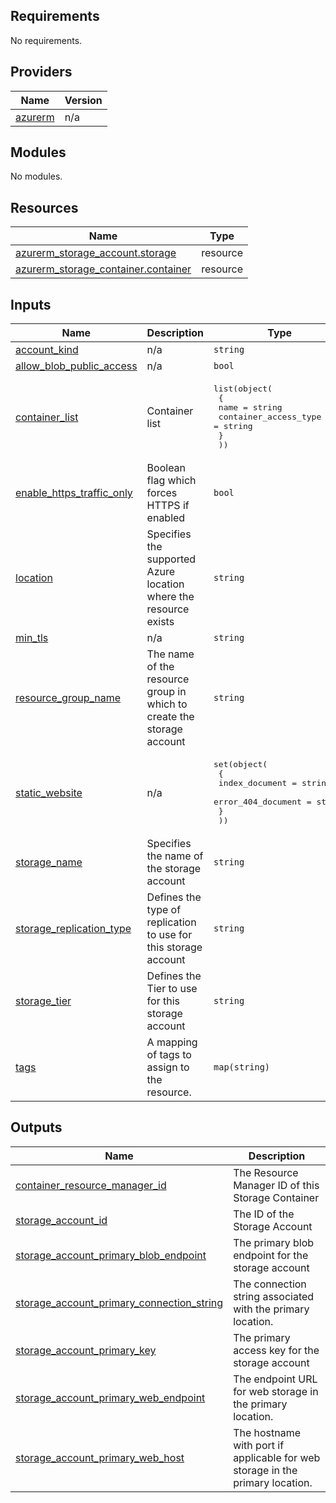 ## Requirements

No requirements.

## Providers

| Name | Version |
|------|---------|
| <a name="provider_azurerm"></a> [azurerm](#provider\_azurerm) | n/a |

## Modules

No modules.

## Resources

| Name | Type |
|------|------|
| [azurerm_storage_account.storage](https://registry.terraform.io/providers/hashicorp/azurerm/latest/docs/resources/storage_account) | resource |
| [azurerm_storage_container.container](https://registry.terraform.io/providers/hashicorp/azurerm/latest/docs/resources/storage_container) | resource |

## Inputs

| Name | Description | Type | Default | Required |
|------|-------------|------|---------|:--------:|
| <a name="input_account_kind"></a> [account\_kind](#input\_account\_kind) | n/a | `string` | `"StorageV2"` | no |
| <a name="input_allow_blob_public_access"></a> [allow\_blob\_public\_access](#input\_allow\_blob\_public\_access) | n/a | `bool` | `false` | no |
| <a name="input_container_list"></a> [container\_list](#input\_container\_list) | Container list | <pre>list(object(<br>    {<br>      name                  = string<br>      container_access_type = string<br>    }<br>  ))</pre> | n/a | yes |
| <a name="input_enable_https_traffic_only"></a> [enable\_https\_traffic\_only](#input\_enable\_https\_traffic\_only) | Boolean flag which forces HTTPS if enabled | `bool` | `true` | no |
| <a name="input_location"></a> [location](#input\_location) | Specifies the supported Azure location where the resource exists | `string` | n/a | yes |
| <a name="input_min_tls"></a> [min\_tls](#input\_min\_tls) | n/a | `string` | `"TLS1_2"` | no |
| <a name="input_resource_group_name"></a> [resource\_group\_name](#input\_resource\_group\_name) | The name of the resource group in which to create the storage account | `string` | n/a | yes |
| <a name="input_static_website"></a> [static\_website](#input\_static\_website) | n/a | <pre>set(object(<br>    {<br>      index_document     = string<br>      error_404_document = string<br>    }<br>  ))</pre> | `[]` | no |
| <a name="input_storage_name"></a> [storage\_name](#input\_storage\_name) | Specifies the name of the storage account | `string` | n/a | yes |
| <a name="input_storage_replication_type"></a> [storage\_replication\_type](#input\_storage\_replication\_type) | Defines the type of replication to use for this storage account | `string` | n/a | yes |
| <a name="input_storage_tier"></a> [storage\_tier](#input\_storage\_tier) | Defines the Tier to use for this storage account | `string` | n/a | yes |
| <a name="input_tags"></a> [tags](#input\_tags) | A mapping of tags to assign to the resource. | `map(string)` | n/a | yes |

## Outputs

| Name | Description |
|------|-------------|
| <a name="output_container_resource_manager_id"></a> [container\_resource\_manager\_id](#output\_container\_resource\_manager\_id) | The Resource Manager ID of this Storage Container |
| <a name="output_storage_account_id"></a> [storage\_account\_id](#output\_storage\_account\_id) | The ID of the Storage Account |
| <a name="output_storage_account_primary_blob_endpoint"></a> [storage\_account\_primary\_blob\_endpoint](#output\_storage\_account\_primary\_blob\_endpoint) | The primary blob endpoint for the storage account |
| <a name="output_storage_account_primary_connection_string"></a> [storage\_account\_primary\_connection\_string](#output\_storage\_account\_primary\_connection\_string) | The connection string associated with the primary location. |
| <a name="output_storage_account_primary_key"></a> [storage\_account\_primary\_key](#output\_storage\_account\_primary\_key) | The primary access key for the storage account |
| <a name="output_storage_account_primary_web_endpoint"></a> [storage\_account\_primary\_web\_endpoint](#output\_storage\_account\_primary\_web\_endpoint) | The endpoint URL for web storage in the primary location. |
| <a name="output_storage_account_primary_web_host"></a> [storage\_account\_primary\_web\_host](#output\_storage\_account\_primary\_web\_host) | The hostname with port if applicable for web storage in the primary location. |

